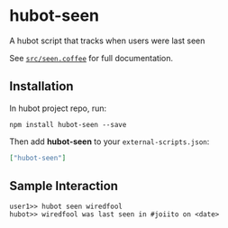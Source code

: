 # hubot-seen

A hubot script that tracks when users were last seen

See [`src/seen.coffee`](src/seen.coffee) for full documentation.

## Installation

In hubot project repo, run:

`npm install hubot-seen --save`

Then add **hubot-seen** to your `external-scripts.json`:

```json
["hubot-seen"]
```

## Sample Interaction

```
user1>> hubot seen wiredfool
hubot>> wiredfool was last seen in #joiito on <date>

```
